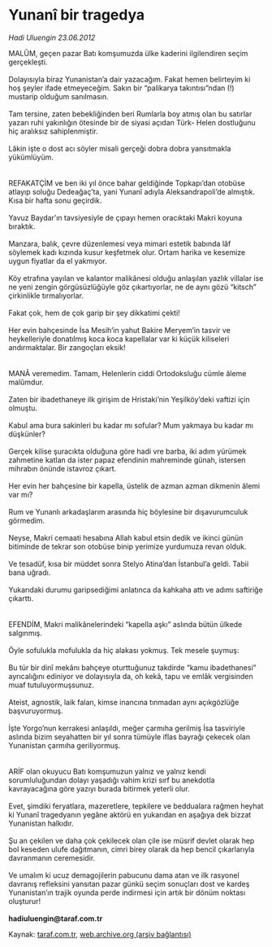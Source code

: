 # Yunanî bir tragedya

*Hadi Uluengin 23.06.2012*

<div class="yazi"><p>MALÛM, geçen pazar Batı komşumuzda ülke kaderini ilgilendiren seçim gerçekleşti.<br/><br/>Dolayısıyla biraz Yunanistan’a dair yazacağım. Fakat hemen belirteyim ki hoş şeyler ifade etmeyeceğim. Sakın bir “palikarya takıntısı”ndan (!) mustarip olduğum sanılmasın.<br/><br/>Tam tersine, zaten bebekliğinden beri Rumlarla boy atmış olan bu satırlar yazarı ruhi yakınlığın ötesinde bir de siyasi açıdan Türk- Helen dostluğunu hiç aralıksız sahiplenmiştir.<br/><br/>Lâkin işte o dost acı söyler misali gerçeği dobra dobra yansıtmakla yükümlüyüm.<br/><br/><br/>REFAKATÇİM ve ben iki yıl önce bahar geldiğinde Topkapı’dan otobüse atlayıp soluğu Dedeağaç’ta, yani Yunanî adıyla Aleksandrapoli’de almıştık. Kısa bir hafta sonu geçirdik.<br/><br/>Yavuz Baydar’ın tavsiyesiyle de çıpayı hemen oracıktaki Makri koyuna bıraktık.<br/><br/>Manzara, balık, çevre düzenlemesi veya mimari estetik babında lâf söylemek kadı kızında kusur keşfetmek olur. Ortam harika ve kesemize uygun fiyatlar da el yakmıyor. <br/><br/>Köy etrafına yayılan ve kalantor malikânesi olduğu anlaşılan yazlık villalar ise ne yeni zengin görgüsüzlüğüyle göz çıkartıyorlar, ne de aynı gözü “kitsch” çirkinlikle tırmalıyorlar.<br/><br/>Fakat çok, hem de çok garip bir şey dikkatimi çekti!<br/><br/>Her evin bahçesinde İsa Mesih’in yahut Bakire Meryem’in tasvir ve heykelleriyle donatılmış koca koca kapellalar var ki küçük kiliseleri andırmaktalar. Bir zangoçları eksik!<br/><br/><br/>MANÂ veremedim. Tamam, Helenlerin ciddi Ortodoksluğu cümle âleme malûmdur.<br/><br/>Zaten bir ibadethaneye ilk girişim de Hristaki’nin Yeşilköy’deki vaftizi için olmuştu.<br/><br/>Kabul ama bura sakinleri bu kadar mı sofular? Mum yakmaya bu kadar mı düşkünler?<br/><br/>Gerçek kilise şuracıkta olduğuna göre hadi vre barba, iki adım yürümek zahmetine katlan da ister papaz efendinin mahreminde günah, istersen mihrabın önünde istavroz çıkart.<br/><br/>Her evin her bahçesine bir kapella, üstelik de azman azman dikmenin âlemi var mı?<br/><br/>Rum ve Yunanlı arkadaşlarım arasında hiç böylesine bir dışavurumculuk görmedim.<br/><br/>Neyse, Makri cemaati hesabına Allah kabul etsin dedik ve ikinci günün bitiminde de tekrar son otobüse binip yerimize yurdumuza revan olduk.<br/><br/>Ve tesadüf, kısa bir müddet sonra Stelyo Atina’dan İstanbul’a geldi. Tabii bana uğradı. <br/><br/>Yukarıdaki durumu garipsediğimi anlatınca da kahkaha attı ve adımı saftiriğe çıkarttı.<br/><br/><br/>EFENDİM, Makri malikânelerindeki “kapella aşkı” aslında bütün ülkede salgınmış.<br/><br/>Öyle sofulukla mofulukla da hiç alakası yokmuş. Tek mesele şuymuş:<br/><br/>Bu tür bir dinî mekânı bahçeye oturttuğunuz takdirde “kamu ibadethanesi” ayrıcalığını ediniyor ve dolayısıyla da, oh kekâ, tapu ve emlâk vergisinden muaf tutuluyormuşsunuz.<br/><br/>Ateist, agnostik, laik falan, kimse inancına tınmadan aynı açıkgözlüğe başvuruyormuş.<br/><br/>İşte Yorgo’nun kerrakesi anlaşıldı, meğer çarmıha gerilmiş İsa tasviriyle aslında bizim seyahatten bir yıl sonra tümüyle iflas bayrağı çekecek olan Yunanistan çarmıha geriliyormuş.<br/><br/><br/>ARİF olan okuyucu Batı komşumuzun yalnız ve yalnız kendi sorumluluğundan dolayı yaşadığı vahim krizi sırf bu anekdotla kavrayacağına göre yazıyı burada bitirmek yeterli olur.<br/><br/>Evet, şimdiki feryatlara, mazeretlere, tepkilere ve beddualara rağmen heyhat ki Yunanî tragedyanın yegâne aktörü en yukarıdan en aşağıya dek bizzat Yunanistan halkıdır.<br/><br/>Şu an çekilen ve daha çok çekilecek olan çile ise müsrif devlet olarak hep bol keseden ulufe dağıtmanın, cimri birey olarak da hep bencil çıkarlarıyla davranmanın ceremesidir.<br/><br/>Ve umalım ki ucuz demagojilerin pabucunu dama atan ve ilk rasyonel davranış refleksini yansıtan pazar günkü seçim sonuçları dost ve kardeş Yunanistan’ın trajik oyunda perde indirmesi için artık bir dönüm noktası oluşturur!<br/><br/><b>hadiuluengin@taraf.com.tr</b></p>
</div>

Kaynak: [taraf.com.tr](m), [web.archive.org (arşiv bağlantısı)](http://web.archive.org/web/20131205091435/http://taraf.com.tr:80/hadi-uluengin/makale-yunani-bir-tragedya.htm)
